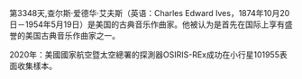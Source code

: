 第3348天,查尔斯·爱德华·艾夫斯（英语：Charles Edward Ives，1874年10月20日－1954年5月19日）是美国的古典音乐作曲家。他被认为是首先在国际上享有盛誉的美国古典音乐作曲家之一。

2020年：美國國家航空暨太空總署的探測器OSIRIS-REx成功在小行星101955表面收集樣本。